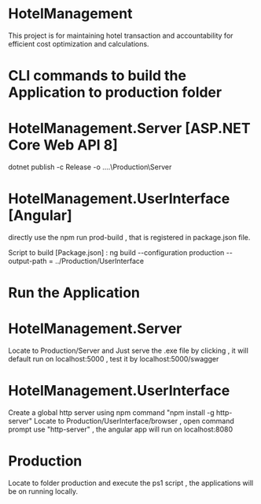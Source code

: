# HotelManagement
This project is for maintaining hotel transaction and accountability for efficient cost optimization and calculations.

# CLI commands to build the Application to production folder

# HotelManagement.Server  [ASP.NET Core Web API 8]
dotnet publish -c Release -o ..\..\Production\Server

# HotelManagement.UserInterface [Angular]
directly use the npm run prod-build , that is registered in package.json file.

Script to build [Package.json] : ng build --configuration production --output-path = ../Production/UserInterface  


# Run the Application

# HotelManagement.Server
Locate to Production/Server and Just serve the .exe file by clicking , it will default run on localhost:5000 , test it by localhost:5000/swagger

# HotelManagement.UserInterface
Create a global http server using npm command "npm install -g http-server"
Locate to Production/UserInterface/browser , open command prompt use "http-server" , the angular app will run on localhost:8080


# Production 
Locate to folder production and execute the ps1 script , the applications will be on running locally.



